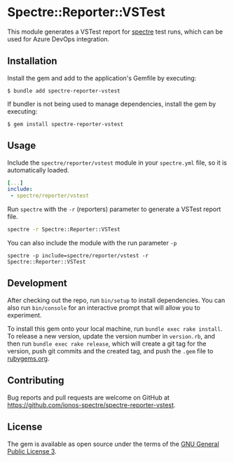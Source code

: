 # Spectre::Reporter::VSTest

This module generates a VSTest report for [spectre](https://github.com/ionos-spectre/spectre-core) test runs, which can be used for Azure DevOps integration.

## Installation

Install the gem and add to the application's Gemfile by executing:

    $ bundle add spectre-reporter-vstest

If bundler is not being used to manage dependencies, install the gem by executing:

    $ gem install spectre-reporter-vstest

## Usage

Include the `spectre/reporter/vstest` module in your `spectre.yml` file, so it is automatically loaded.

```yaml
[...]
include:
 - spectre/reporter/vstest
```

Run `spectre` with the `-r` (reporters) parameter to generate a VSTest report file.

```bash
spectre -r Spectre::Reporter::VSTest
```

You can also include the module with the run parameter `-p`

```
spectre -p include=spectre/reporter/vstest -r Spectre::Reporter::VSTest
```

## Development

After checking out the repo, run `bin/setup` to install dependencies. You can also run `bin/console` for an interactive prompt that will allow you to experiment.

To install this gem onto your local machine, run `bundle exec rake install`. To release a new version, update the version number in `version.rb`, and then run `bundle exec rake release`, which will create a git tag for the version, push git commits and the created tag, and push the `.gem` file to [rubygems.org](https://rubygems.org).

## Contributing

Bug reports and pull requests are welcome on GitHub at https://github.com/ionos-spectre/spectre-reporter-vstest.

## License

The gem is available as open source under the terms of the [GNU General Public License 3](https://www.gnu.org/licenses/gpl-3.0.de.html).
